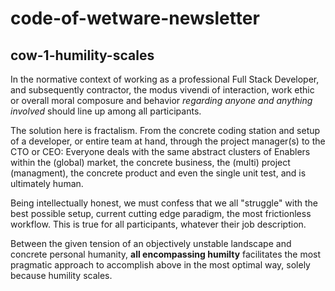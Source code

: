 # code-of-wetware-newsletter
## cow-1-humility-scales
In the normative context of working as a professional Full Stack Developer, and subsequently contractor, the modus vivendi of interaction, work ethic or overall moral composure and behavior _regarding anyone and anything involved_ should line up among all participants.

The solution here is fractalism. From the concrete coding station and setup of a developer, or entire team at hand, through the project manager(s) to the CTO or CEO: Everyone deals with the same abstract clusters of Enablers within the (global) market, the concrete business, the (multi) project (managment), the concrete product and even the single unit test, and is ultimately human.

Being intellectually honest, we must confess that we all "struggle" with the best possible setup, current cutting edge paradigm, the most frictionless workflow. This is true for all participants, whatever their job description.

Between the given tension of an objectively unstable landscape and concrete personal humanity, **all encompassing humilty** facilitates the most pragmatic approach to accomplish above in the most optimal way, solely because humility scales.
